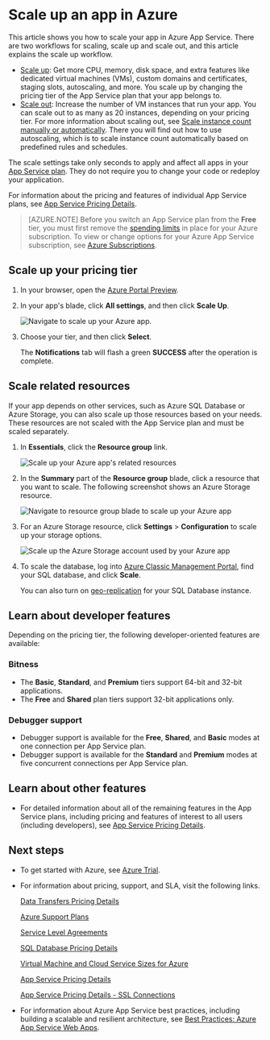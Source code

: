<properties
	pageTitle="Scale up an app in Azure | Azure"
	description="Learn how to scale up an app in Azure App Service to add capacity and features."
	services="app-service"
	documentationCenter=""
	authors="cephalin"
	manager="wpickett"
	editor="mollybos"/>

<tags
	ms.service="app-service"
	ms.workload="na"
	ms.tgt_pltfrm="na"
	ms.devlang="na"
	ms.topic="article"
	ms.date="07/05/2016"
	wacn.date=""
	ms.author="cephalin"/>

# Scale up an app in Azure #

This article shows you how to scale your app in Azure App Service. There are two workflows for scaling, scale up and scale out, and this article explains the scale up workflow.

- [Scale up](https://en.wikipedia.org/wiki/Scalability#Horizontal_and_vertical_scaling): Get more CPU, memory, disk space, and extra features
like dedicated virtual machines (VMs), custom domains and certificates, staging slots, autoscaling, and more. You scale up by changing the pricing tier of the
App Service plan that your app belongs to.
- [Scale out](https://en.wikipedia.org/wiki/Scalability#Horizontal_and_vertical_scaling): Increase the number of VM instances that run your app.
You can scale out to as many as 20 instances, depending on your pricing tier. For more information about scaling out, see
[Scale instance count manually or automatically](/documentation/articles/insights-how-to-scale/). There you will find out how
to use autoscaling, which is to scale instance count automatically based on predefined rules and schedules.

The scale settings take only seconds to apply and affect all apps in your [App Service plan](/documentation/articles/azure-web-sites-web-hosting-plans-in-depth-overview/).
They do not require you to change your code or redeploy your application.

For information about the pricing and features of individual App Service plans, see [App Service Pricing Details](/pricing/details/web-sites/).  

> [AZURE.NOTE] Before you switch an App Service plan from the **Free** tier, you must first remove the [spending limits](/pricing/spending-limits/) in place for your Azure subscription. To view or change options for your Azure App Service subscription, see [Azure Subscriptions][azuresubscriptions].

<a name="scalingsharedorbasic"></a>
## <a name="scalingstandard"></a> Scale up your pricing tier

1. In your browser, open the [Azure Portal Preview][portal].

2. In your app's blade, click **All settings**, and then click **Scale Up**.

	![Navigate to scale up your Azure app.][ChooseWHP]

4. Choose your tier, and then click **Select**.

	The **Notifications** tab will flash a green **SUCCESS** after the operation is complete.

## <a name="ScalingSQLServer"></a> Scale related resources
If your app depends on other services, such as Azure SQL Database or Azure Storage, you can also scale up those resources
based on your needs. These resources are not scaled with the App Service plan and must be scaled separately.

1. In **Essentials**, click the **Resource group** link.

	![Scale up your Azure app's related resources](./media/web-sites-scale/RGEssentialsLink.png)

2. In the **Summary** part of the **Resource group** blade, click a resource that you want to scale. The following screenshot
shows an Azure Storage resource.

	![Navigate to resource group blade to scale up your Azure app](./media/web-sites-scale/ResourceGroup.png)

3. For an Azure Storage resource, click **Settings** > **Configuration** to scale up your storage options.

    ![Scale up the Azure Storage account used by your Azure app](./media/web-sites-scale/ScaleStorage.png)

1. To scale the database, log into [Azure Classic Management Portal](https://manage.windowsazure.cn), find your SQL database, and click **Scale**.

	You can also turn on [geo-replication](/documentation/articles/sql-database-geo-replication-overview/) for your SQL Database instance.

## <a name="devfeatures"></a> Learn about developer features
Depending on the pricing tier, the following developer-oriented features are available:

### Bitness ###

- The **Basic**, **Standard**, and **Premium** tiers support 64-bit and 32-bit applications.
- The **Free** and **Shared** plan tiers support 32-bit applications only.

### Debugger support ###

- Debugger support is available for the **Free**, **Shared**, and **Basic** modes at one connection per App Service plan.
- Debugger support is available for the **Standard** and **Premium** modes at five concurrent connections per App Service plan.

## <a name="OtherFeatures"></a> Learn about other features

- For detailed information about all of the remaining features in the App Service plans, including pricing and features of interest to all users (including developers), see [App Service Pricing Details](/pricing/details/web-sites/).

## <a name="Next Steps"></a> Next steps

- To get started with Azure, see [Azure Trial](/pricing/1rmb-trial/).
- For information about pricing, support, and SLA, visit the following links.

	[Data Transfers Pricing Details](/pricing/details/data-transfer/)

	[Azure Support Plans](/support/plans/)

	[Service Level Agreements](/support/legal/sla/)

	[SQL Database Pricing Details](/pricing/details/sql-database/)

	[Virtual Machine and Cloud Service Sizes for Azure][vmsizes]

	[App Service Pricing Details](/pricing/details/app-service/)

	[App Service Pricing Details - SSL Connections](/pricing/details/app-service/)

- For information about Azure App Service best practices, including building a scalable and resilient architecture, see [Best Practices: Azure App Service Web Apps](http://blogs.msdn.com/b/windowsazure/archive/2014/02/10/best-practices-windows-azure-websites-waws.aspx).


<!-- LINKS -->
[vmsizes]:/pricing/details/app-service/
[SQLaccountsbilling]:/pricing/details/sql-database/
[azuresubscriptions]:https://manage.windowsazure.cn
[portal]: https://portal.azure.cn/

<!-- IMAGES -->
[ChooseWHP]: ./media/web-sites-scale/scale1ChooseWHP.png
[ChooseBasicInstances]: ./media/web-sites-scale/scale2InstancesBasic.png
[SaveButton]: ./media/web-sites-scale/05SaveButton.png
[BasicComplete]: ./media/web-sites-scale/06BasicComplete.png
[ScaleStandard]: ./media/web-sites-scale/scale3InstancesStandard.png
[Autoscale]: ./media/web-sites-scale/scale4AutoScale.png
[SetTargetMetrics]: ./media/web-sites-scale/scale5AutoScaleTargetMetrics.png
[SetFirstRule]: ./media/web-sites-scale/scale6AutoScaleFirstRule.png
[SetSecondRule]: ./media/web-sites-scale/scale7AutoScaleSecondRule.png
[SetThirdRule]: ./media/web-sites-scale/scale8AutoScaleThirdRule.png
[SetRulesFinal]: ./media/web-sites-scale/scale9AutoScaleFinal.png
[ResourceGroup]: ./media/web-sites-scale/scale10ResourceGroup.png
[ScaleDatabase]: ./media/web-sites-scale/scale11SQLScale.png
[GeoReplication]: ./media/web-sites-scale/scale12SQLGeoReplication.png
